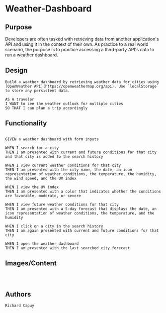 # Weather-Dashboard

## Purpose

Developers are often tasked with retrieving data from another application's API and using it in the context of their own. As practice to a real world scenario, the purpose is to practice accessing a third-party API's data to run a weather dashboard.

## Design

```
Build a weather dashboard by retrieving weather data for cities using [OpenWeather API](https://openweathermap.org/api). Use `localStorage` to store any persistent data.

AS A traveler
I WANT to see the weather outlook for multiple cities
SO THAT I can plan a trip accordingly

```
## Functionality

```

GIVEN a weather dashboard with form inputs

WHEN I search for a city
THEN I am presented with current and future conditions for that city and that city is added to the search history

WHEN I view current weather conditions for that city
THEN I am presented with the city name, the date, an icon representation of weather conditions, the temperature, the humidity, the wind speed, and the UV index

WHEN I view the UV index
THEN I am presented with a color that indicates whether the conditions are favorable, moderate, or severe

WHEN I view future weather conditions for that city
THEN I am presented with a 5-day forecast that displays the date, an icon representation of weather conditions, the temperature, and the humidity

WHEN I click on a city in the search history
THEN I am again presented with current and future conditions for that city

WHEN I open the weather dashboard
THEN I am presented with the last searched city forecast

```

## Images/Content

```



```

## Authors

```
Richard Capuy

```